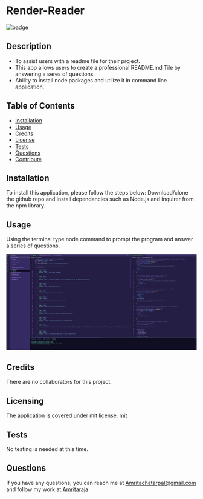 # Render-Reader

  
  ![badge](https://img.shields.io/badge/license-mit-brightgreen)
  

  ## Description
  - To assist users with a readme file for their project.
  - This app allows users to create a professional README.md Tile by answering a seres of questions.
  - Ability to install node packages and utilize it in command line application.

  ## Table of Contents
  - [Installation](#installation)
  - [Usage](#usage)
  - [Credits](#credits) 
  - [License](#license)
  - [Tests](#tests)
  - [Questions](#questions)
  - [Contribute](#contribute)
  

  ## Installation
  To install this application, please follow the steps below:
  Download/clone the github repo and install dependancies such as Node.js and inquirer from the npm library.
  
  ## Usage
  Using the terminal type node command to prompt the program and answer a series of questions.
  
  ![alt text](/assets/images/screenshot.png)

  ## Credits
  There are no collaborators for this project.

  
  ## Licensing 
  The application is covered under mit license.
  [mit](https://choosealicense.com/licenses/mit)
  
  ## Tests
  No testing is needed at this time.
  
  ## Questions 
  If you have any questions, you can reach me at Amritachatarpal@gmail.com and follow my work at [Amritaraja](https://github.com/Amritaraja/)
